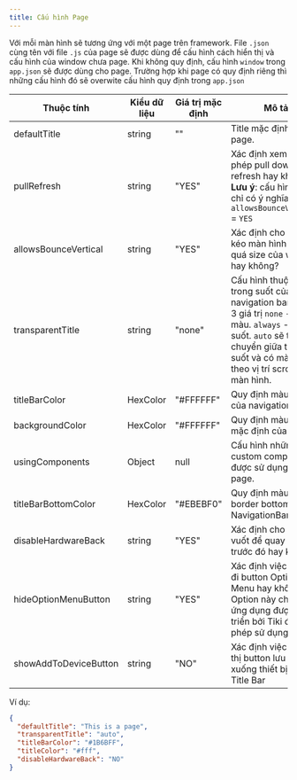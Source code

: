 ```yaml
---
title: Cấu hình Page
---
```


Với mỗi màn hình sẽ tương ứng với một page trên framework. File `.json` cùng tên với file `.js` của page sẽ được dùng để cấu hình cách hiển thị và cấu hình của window chưa page. Khi không quy định, cấu hình `window` trong `app.json` sẽ được dùng cho page. Trường hợp khi page có quy định riêng thì những cấu hình đó sẽ overwite cấu hình quy định trong `app.json`

| Thuộc tính           | Kiểu dữ liệu | Giá trị mặc định | Mô tả                                                                                                                                                                                                |
| -------------------- | ------------ | ---------------- | ---------------------------------------------------------------------------------------------------------------------------------------------------------------------------------------------------- |
| defaultTitle         | string       | ""               | Title mặc định của page.                                                                                                                                                                             |
| pullRefresh          | string       | "YES"            | Xác định xem có cho phép pull down to refresh hay không ? **Lưu ý**: cấu hình này chỉ có ý nghĩa khi `allowsBounceVertical` = `YES`                                                                  |
| allowsBounceVertical | string       | "YES"            | Xác định cho phép kéo màn hình vượt quá size của window hay không?                                                                                                                                   |
| transparentTitle     | string       | "none"           | Cấu hình thuộc tính trong suốt của navigation bar. Hỗ trợ 3 giá trị `none` - có màu. `always` - trong suốt. `auto` sẽ tự động chuyển giữa trong suốt và có màu tuỳ theo vị trí scroll trên màn hình. |
| titleBarColor        | HexColor     | "#FFFFFF"        | Quy định màu nền của navigation bar.                                                                                                                                                                 |
| backgroundColor      | HexColor     | "#FFFFFF"        | Quy định màu nền mặc định của page.                                                                                                                                                                  |
| usingComponents      | Object       | null             | Cấu hình những custom components được sử dụng trong page.                                                                                                                                            |
| titleBarBottomColor  | HexColor     | "#EBEBF0"        | Quy định màu cho border bottom của NavigationBar.                                                                                                                                                    |
| disableHardwareBack | string | "YES" | Xác định cho phép vuốt để quay lại trang trước đó hay không? |
| hideOptionMenuButton | string | "YES" | Xác định việc có ẩn đi button Option Menu hay không? Option này chỉ các ứng dụng được phát triển bởi Tiki được phép sử dụng |
| showAddToDeviceButton | string | "NO" | Xác định việc có hiển thị button lưu tiện ích xuống thiết bị trên Title Bar |

Ví dụ:

```json
{
  "defaultTitle": "This is a page",
  "transparentTitle": "auto",
  "titleBarColor": "#1B6BFF",
  "titleColor": "#fff",
  "disableHardwareBack": "NO"
}
```
